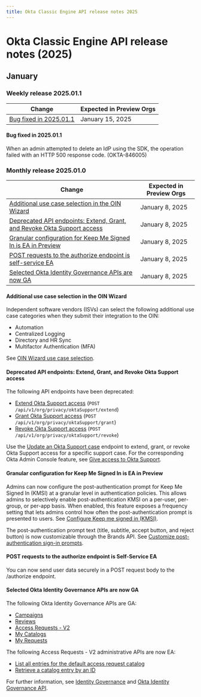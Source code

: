 ```yaml
---
title: Okta Classic Engine API release notes 2025
---
```


# Okta Classic Engine API release notes (2025)

## January

### Weekly release 2025.01.1

| Change | Expected in Preview Orgs |
|--------|--------------------------|
| [Bug fixed in 2025.01.1](#bug-fixed-in-2025-01-1)| January 15, 2025 |

#### Bug fixed in 2025.01.1

When an admin attempted to delete an IdP using the SDK, the operation failed with an HTTP 500 response code. (OKTA-846005)

### Monthly release 2025.01.0

| Change | Expected in Preview Orgs |
|--------|--------------------------|
| [Additional use case selection in the OIN Wizard](#additional-use-case-selection-in-the-oin-wizard) | January 8, 2025 |
| [Deprecated API endpoints: Extend, Grant, and Revoke Okta Support access](#deprecated-api-endpoints-extend-grant-and-revoke-okta-support-access) | January 8, 2025 |
| [Granular configuration for Keep Me Signed In is EA in Preview](#granular-configuration-for-keep-me-signed-in-is-ea-in-preview) | January 8, 2025 |
| [POST requests to the authorize endpoint is self-service EA](#post-requests-to-the-authorize-endpoint-is-self-service-ea) | January 8, 2025 |
| [Selected Okta Identity Governance APIs are now GA](#selected-okta-identity-governance-apis-are-now-ga) | January 8, 2025 |

#### Additional use case selection in the OIN Wizard

Independent software vendors (ISVs) can select the following additional use case categories when they submit their integration to the OIN:

* Automation
* Centralized Logging
* Directory and HR Sync
* Multifactor Authentication (MFA)

See [OIN Wizard use case selection](/docs/guides/submit-app-prereq/main/#oin-wizard-use-case-selection). <!-- OKTA-843778 -->

#### Deprecated API endpoints: Extend, Grant, and Revoke Okta Support access

The following API endpoints have been deprecated:

* [Extend Okta Support access](https://developer.okta.com/docs/api/openapi/okta-management/management/tag/OrgSettingSupport/#tag/OrgSettingSupport/operation/extendOktaSupport) (`POST /api/v1/org/privacy/oktaSupport/extend`)
* [Grant Okta Support access](https://developer.okta.com/docs/api/openapi/okta-management/management/tag/OrgSettingSupport/#tag/OrgSettingSupport/operation/grantOktaSupport) (`POST /api/v1/org/privacy/oktaSupport/grant`)
* [Revoke Okta Support access](https://developer.okta.com/docs/api/openapi/okta-management/management/tag/OrgSettingSupport/#tag/OrgSettingSupport/operation/revokeOktaSupport) (`POST /api/v1/org/privacy/oktaSupport/revoke`)

Use the [Update an Okta Support case](https://developer.okta.com/docs/api/openapi/okta-management/management/tag/OrgSettingSupport/#tag/OrgSettingSupport/operation/updateOktaSupportCase) endpoint to extend, grant, or revoke Okta Support access for a specific support case. For the corresponding Okta Admin Console feature, see [Give access to Okta Support](https://help.okta.com/okta_help.htm?type=oie&id=settings-support-access). <!-- OKTA-823338 -->

#### Granular configuration for Keep Me Signed In is EA in Preview

Admins can now configure the post-authentication prompt for Keep Me Signed In (KMSI) at a granular level in authentication policies. This allows admins to selectively enable post-authentication KMSI on a per-user, per-group, or per-app basis. When enabled, this feature exposes a frequency setting that lets admins control how often the post-authentication prompt is presented to users. See [Configure Keep me signed in (KMSI)](/docs/guides/keep-me-signed-in/main/).

The post-authentication prompt text (title, subtitle, accept button, and reject button) is now customizable through the Brands API. See [Customize post-authentication sign-in prompts](/docs/guides/keep-me-signed-in/main/#customize-post-authentication-sign-in-prompts). <!-- POST_AUTH_KMSI_IN_AUTH_POLICY OKTA-791596 -->

#### POST requests to the authorize endpoint is Self-Service EA

You can now send user data securely in a POST request body to the /authorize endpoint. <!-- https://oktainc.atlassian.net/browse/OKTA-827104#icft=OKTA-827104 FF: OAUTH2_AUTHORIZE_WITH_POST -->

#### Selected Okta Identity Governance APIs are now GA

The following Okta Identity Governance APIs are GA:

* [Campaigns](https://developer.okta.com/docs/api/iga/openapi/governance.api/tag/Campaigns/)
* [Reviews](https://developer.okta.com/docs/api/iga/openapi/governance.api/tag/Reviews/)
* [Access Requests - V2](https://developer.okta.com/docs/api/iga/openapi/governance.requests.admin.v2/tag/Request-Conditions/)
* [My Catalogs](https://developer.okta.com/docs/api/iga/openapi/governance.requests.enduser.v2/tag/My-Catalogs/)
* [My Requests](https://developer.okta.com/docs/api/iga/openapi/governance.requests.enduser.v2/tag/My-Requests/)

The following Access Requests - V2 administrative APIs are now EA:

* [List all entries for the default access request catalog](https://developer.okta.com/docs/api/iga/openapi/governance.requests.admin.v2/tag/Catalogs/#tag/Catalogs/operation/listAllDefaultEntriesV2)
* [Retrieve a catalog entry by an ID](https://developer.okta.com/docs/api/iga/openapi/governance.requests.admin.v2/tag/Catalogs/#tag/Catalogs/operation/getCatalogEntryV2)

For further information, see [Identity Governance](https://help.okta.com/okta_help.htm?type=oie&id=ext-iga) and [Okta Identity Governance API](https://developer.okta.com/docs/api/iga/).<!--OKTA-848466-->
